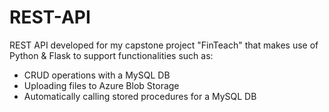 # REST-API
REST API developed for my capstone project "FinTeach" that makes use of Python &amp; Flask to support functionalities such as:
  - CRUD operations with a MySQL DB
  - Uploading files to Azure Blob Storage
  - Automatically calling stored procedures for a MySQL DB
